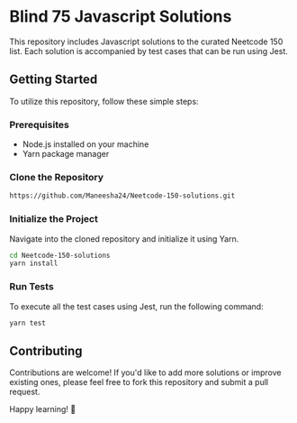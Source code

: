 # Blind 75 Javascript Solutions

This repository includes Javascript solutions to the curated Neetcode 150 list. Each solution is accompanied by test cases that can be run using Jest.

## Getting Started

To utilize this repository, follow these simple steps:

### Prerequisites

- Node.js installed on your machine
- Yarn package manager

### Clone the Repository

```bash
https://github.com/Maneesha24/Neetcode-150-solutions.git
```

### Initialize the Project
Navigate into the cloned repository and initialize it using Yarn.

```bash
cd Neetcode-150-solutions
yarn install
```

### Run Tests
To execute all the test cases using Jest, run the following command:
```bash
yarn test
```

## Contributing
Contributions are welcome! If you'd like to add more solutions or improve existing ones, please feel free to fork this repository and submit a pull request.

Happy learning! 🚀
